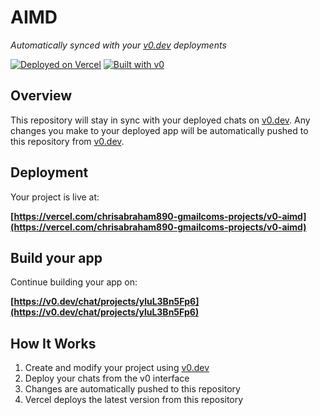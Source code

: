 # AIMD

*Automatically synced with your [v0.dev](https://v0.dev) deployments*

[![Deployed on Vercel](https://img.shields.io/badge/Deployed%20on-Vercel-black?style=for-the-badge&logo=vercel)](https://vercel.com/chrisabraham890-gmailcoms-projects/v0-aimd)
[![Built with v0](https://img.shields.io/badge/Built%20with-v0.dev-black?style=for-the-badge)](https://v0.dev/chat/projects/yluL3Bn5Fp6)

## Overview

This repository will stay in sync with your deployed chats on [v0.dev](https://v0.dev).
Any changes you make to your deployed app will be automatically pushed to this repository from [v0.dev](https://v0.dev).

## Deployment

Your project is live at:

**[https://vercel.com/chrisabraham890-gmailcoms-projects/v0-aimd](https://vercel.com/chrisabraham890-gmailcoms-projects/v0-aimd)**

## Build your app

Continue building your app on:

**[https://v0.dev/chat/projects/yluL3Bn5Fp6](https://v0.dev/chat/projects/yluL3Bn5Fp6)**

## How It Works

1. Create and modify your project using [v0.dev](https://v0.dev)
2. Deploy your chats from the v0 interface
3. Changes are automatically pushed to this repository
4. Vercel deploys the latest version from this repository